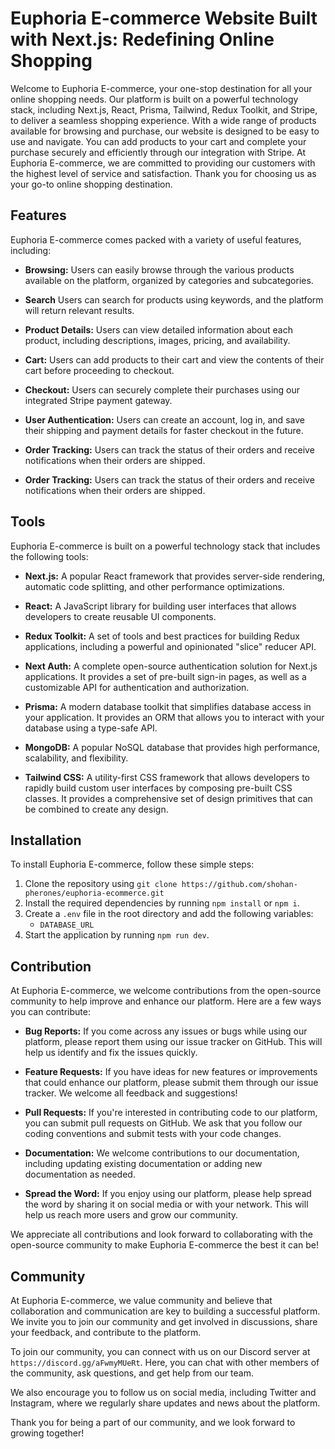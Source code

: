 # Euphoria E-commerce Website Built with Next.js: Redefining Online Shopping

Welcome to Euphoria E-commerce, your one-stop destination for all your online shopping needs. Our platform is built on a powerful technology stack, including Next.js, React, Prisma, Tailwind, Redux Toolkit, and Stripe, to deliver a seamless shopping experience. With a wide range of products available for browsing and purchase, our website is designed to be easy to use and navigate. You can add products to your cart and complete your purchase securely and efficiently through our integration with Stripe. At Euphoria E-commerce, we are committed to providing our customers with the highest level of service and satisfaction. Thank you for choosing us as your go-to online shopping destination.

## Features

Euphoria E-commerce comes packed with a variety of useful features, including:

- **Browsing:** Users can easily browse through the various products available on the platform, organized by categories and subcategories.

- **Search** Users can search for products using keywords, and the platform will return relevant results.

- **Product Details:** Users can view detailed information about each product, including descriptions, images, pricing, and availability.

- **Cart:** Users can add products to their cart and view the contents of their cart before proceeding to checkout.

- **Checkout:** Users can securely complete their purchases using our integrated Stripe payment gateway.

- **User Authentication:** Users can create an account, log in, and save their shipping and payment details for faster checkout in the future.

- **Order Tracking:** Users can track the status of their orders and receive notifications when their orders are shipped.

- **Order Tracking:** Users can track the status of their orders and receive notifications when their orders are shipped.

## Tools

Euphoria E-commerce is built on a powerful technology stack that includes the following tools:

- **Next.js:** A popular React framework that provides server-side rendering, automatic code splitting, and other performance optimizations.

- **React:** A JavaScript library for building user interfaces that allows developers to create reusable UI components.

- **Redux Toolkit:** A set of tools and best practices for building Redux applications, including a powerful and opinionated "slice" reducer API.

- **Next Auth:** A complete open-source authentication solution for Next.js applications. It provides a set of pre-built sign-in pages, as well as a customizable API for authentication and authorization.

- **Prisma:** A modern database toolkit that simplifies database access in your application. It provides an ORM that allows you to interact with your database using a type-safe API.

- **MongoDB:** A popular NoSQL database that provides high performance, scalability, and flexibility.

- **Tailwind CSS:** A utility-first CSS framework that allows developers to rapidly build custom user interfaces by composing pre-built CSS classes. It provides a comprehensive set of design primitives that can be combined to create any design.

## Installation

To install Euphoria E-commerce, follow these simple steps:

1. Clone the repository using `git clone https://github.com/shohan-pherones/euphoria-ecommerce.git`
2. Install the required dependencies by running `npm install` or `npm i`.
3. Create a `.env` file in the root directory and add the following variables:
   - `DATABASE_URL`
4. Start the application by running `npm run dev`.

## Contribution

At Euphoria E-commerce, we welcome contributions from the open-source community to help improve and enhance our platform. Here are a few ways you can contribute:

- **Bug Reports:** If you come across any issues or bugs while using our platform, please report them using our issue tracker on GitHub. This will help us identify and fix the issues quickly.

- **Feature Requests:** If you have ideas for new features or improvements that could enhance our platform, please submit them through our issue tracker. We welcome all feedback and suggestions!

- **Pull Requests:** If you're interested in contributing code to our platform, you can submit pull requests on GitHub. We ask that you follow our coding conventions and submit tests with your code changes.

- **Documentation:** We welcome contributions to our documentation, including updating existing documentation or adding new documentation as needed.

- **Spread the Word:** If you enjoy using our platform, please help spread the word by sharing it on social media or with your network. This will help us reach more users and grow our community.

We appreciate all contributions and look forward to collaborating with the open-source community to make Euphoria E-commerce the best it can be!

## Community

At Euphoria E-commerce, we value community and believe that collaboration and communication are key to building a successful platform. We invite you to join our community and get involved in discussions, share your feedback, and contribute to the platform.

To join our community, you can connect with us on our Discord server at `https://discord.gg/aFwmyMUeRt`. Here, you can chat with other members of the community, ask questions, and get help from our team.

We also encourage you to follow us on social media, including Twitter and Instagram, where we regularly share updates and news about the platform.

Thank you for being a part of our community, and we look forward to growing together!
